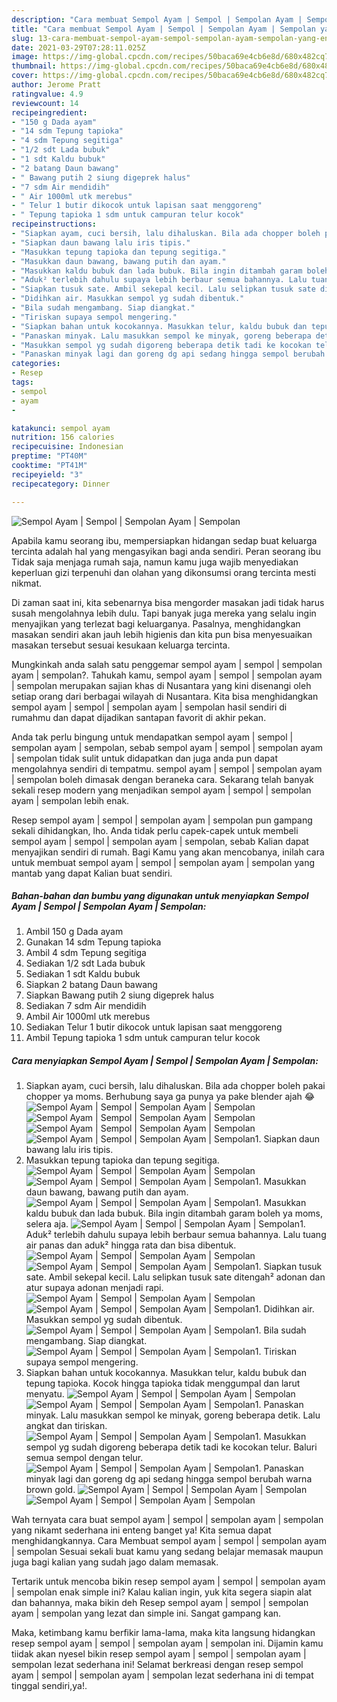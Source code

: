 ```yaml
---
description: "Cara membuat Sempol Ayam | Sempol | Sempolan Ayam | Sempolan yang enak dan Mudah Dibuat"
title: "Cara membuat Sempol Ayam | Sempol | Sempolan Ayam | Sempolan yang enak dan Mudah Dibuat"
slug: 13-cara-membuat-sempol-ayam-sempol-sempolan-ayam-sempolan-yang-enak-dan-mudah-dibuat
date: 2021-03-29T07:28:11.025Z
image: https://img-global.cpcdn.com/recipes/50baca69e4cb6e8d/680x482cq70/sempol-ayam-sempol-sempolan-ayam-sempolan-foto-resep-utama.jpg
thumbnail: https://img-global.cpcdn.com/recipes/50baca69e4cb6e8d/680x482cq70/sempol-ayam-sempol-sempolan-ayam-sempolan-foto-resep-utama.jpg
cover: https://img-global.cpcdn.com/recipes/50baca69e4cb6e8d/680x482cq70/sempol-ayam-sempol-sempolan-ayam-sempolan-foto-resep-utama.jpg
author: Jerome Pratt
ratingvalue: 4.9
reviewcount: 14
recipeingredient:
- "150 g Dada ayam"
- "14 sdm Tepung tapioka"
- "4 sdm Tepung segitiga"
- "1/2 sdt Lada bubuk"
- "1 sdt Kaldu bubuk"
- "2 batang Daun bawang"
- " Bawang putih 2 siung digeprek halus"
- "7 sdm Air mendidih"
- " Air 1000ml utk merebus"
- " Telur 1 butir dikocok untuk lapisan saat menggoreng"
- " Tepung tapioka 1 sdm untuk campuran telur kocok"
recipeinstructions:
- "Siapkan ayam, cuci bersih, lalu dihaluskan. Bila ada chopper boleh pakai chopper ya moms. Berhubung saya ga punya ya pake blender ajah 😂"
- "Siapkan daun bawang lalu iris tipis."
- "Masukkan tepung tapioka dan tepung segitiga."
- "Masukkan daun bawang, bawang putih dan ayam."
- "Masukkan kaldu bubuk dan lada bubuk. Bila ingin ditambah garam boleh ya moms, selera aja."
- "Aduk² terlebih dahulu supaya lebih berbaur semua bahannya. Lalu tuang air panas dan aduk² hingga rata dan bisa dibentuk."
- "Siapkan tusuk sate. Ambil sekepal kecil. Lalu selipkan tusuk sate ditengah² adonan dan atur supaya adonan menjadi rapi."
- "Didihkan air. Masukkan sempol yg sudah dibentuk."
- "Bila sudah mengambang. Siap diangkat."
- "Tiriskan supaya sempol mengering."
- "Siapkan bahan untuk kocokannya. Masukkan telur, kaldu bubuk dan tepung tapioka. Kocok hingga tapioka tidak menggumpal dan larut menyatu."
- "Panaskan minyak. Lalu masukkan sempol ke minyak, goreng beberapa detik. Lalu angkat dan tiriskan."
- "Masukkan sempol yg sudah digoreng beberapa detik tadi ke kocokan telur. Baluri semua sempol dengan telur."
- "Panaskan minyak lagi dan goreng dg api sedang hingga sempol berubah warna brown gold."
categories:
- Resep
tags:
- sempol
- ayam
- 

katakunci: sempol ayam  
nutrition: 156 calories
recipecuisine: Indonesian
preptime: "PT40M"
cooktime: "PT41M"
recipeyield: "3"
recipecategory: Dinner

---
```



![Sempol Ayam | Sempol | Sempolan Ayam | Sempolan](https://img-global.cpcdn.com/recipes/50baca69e4cb6e8d/680x482cq70/sempol-ayam-sempol-sempolan-ayam-sempolan-foto-resep-utama.jpg)

Apabila kamu seorang ibu, mempersiapkan hidangan sedap buat keluarga tercinta adalah hal yang mengasyikan bagi anda sendiri. Peran seorang ibu Tidak saja menjaga rumah saja, namun kamu juga wajib menyediakan keperluan gizi terpenuhi dan olahan yang dikonsumsi orang tercinta mesti nikmat.

Di zaman  saat ini, kita sebenarnya bisa mengorder masakan jadi tidak harus susah mengolahnya lebih dulu. Tapi banyak juga mereka yang selalu ingin menyajikan yang terlezat bagi keluarganya. Pasalnya, menghidangkan masakan sendiri akan jauh lebih higienis dan kita pun bisa menyesuaikan masakan tersebut sesuai kesukaan keluarga tercinta. 



Mungkinkah anda salah satu penggemar sempol ayam | sempol | sempolan ayam | sempolan?. Tahukah kamu, sempol ayam | sempol | sempolan ayam | sempolan merupakan sajian khas di Nusantara yang kini disenangi oleh setiap orang dari berbagai wilayah di Nusantara. Kita bisa menghidangkan sempol ayam | sempol | sempolan ayam | sempolan hasil sendiri di rumahmu dan dapat dijadikan santapan favorit di akhir pekan.

Anda tak perlu bingung untuk mendapatkan sempol ayam | sempol | sempolan ayam | sempolan, sebab sempol ayam | sempol | sempolan ayam | sempolan tidak sulit untuk didapatkan dan juga anda pun dapat mengolahnya sendiri di tempatmu. sempol ayam | sempol | sempolan ayam | sempolan boleh dimasak dengan beraneka cara. Sekarang telah banyak sekali resep modern yang menjadikan sempol ayam | sempol | sempolan ayam | sempolan lebih enak.

Resep sempol ayam | sempol | sempolan ayam | sempolan pun gampang sekali dihidangkan, lho. Anda tidak perlu capek-capek untuk membeli sempol ayam | sempol | sempolan ayam | sempolan, sebab Kalian dapat menyajikan sendiri di rumah. Bagi Kamu yang akan mencobanya, inilah cara untuk membuat sempol ayam | sempol | sempolan ayam | sempolan yang mantab yang dapat Kalian buat sendiri.

<!--inarticleads1-->

##### Bahan-bahan dan bumbu yang digunakan untuk menyiapkan Sempol Ayam | Sempol | Sempolan Ayam | Sempolan:

1. Ambil 150 g Dada ayam
1. Gunakan 14 sdm Tepung tapioka
1. Ambil 4 sdm Tepung segitiga
1. Sediakan 1/2 sdt Lada bubuk
1. Sediakan 1 sdt Kaldu bubuk
1. Siapkan 2 batang Daun bawang
1. Siapkan  Bawang putih 2 siung digeprek halus
1. Sediakan 7 sdm Air mendidih
1. Ambil  Air 1000ml utk merebus
1. Sediakan  Telur 1 butir dikocok untuk lapisan saat menggoreng
1. Ambil  Tepung tapioka 1 sdm untuk campuran telur kocok




<!--inarticleads2-->

##### Cara menyiapkan Sempol Ayam | Sempol | Sempolan Ayam | Sempolan:

1. Siapkan ayam, cuci bersih, lalu dihaluskan. Bila ada chopper boleh pakai chopper ya moms. Berhubung saya ga punya ya pake blender ajah 😂
<img src="https://img-global.cpcdn.com/steps/49325900e6ecb9ec/160x128cq70/sempol-ayam-sempol-sempolan-ayam-sempolan-langkah-memasak-1-foto.jpg" alt="Sempol Ayam | Sempol | Sempolan Ayam | Sempolan"><img src="//assets-global.cpcdn.com/assets/icons/button_play-2c75c40dde080a61004c1f40b05d8f140eaff45d7e9e6481dc71c63d2e7c4909.png" alt="Sempol Ayam | Sempol | Sempolan Ayam | Sempolan"><img src="https://img-global.cpcdn.com/steps/6631a7a526616134/160x128cq70/sempol-ayam-sempol-sempolan-ayam-sempolan-langkah-memasak-1-foto.jpg" alt="Sempol Ayam | Sempol | Sempolan Ayam | Sempolan"><img src="https://img-global.cpcdn.com/steps/a21ab8fa9569fd50/160x128cq70/sempol-ayam-sempol-sempolan-ayam-sempolan-langkah-memasak-1-foto.jpg" alt="Sempol Ayam | Sempol | Sempolan Ayam | Sempolan">1. Siapkan daun bawang lalu iris tipis.
1. Masukkan tepung tapioka dan tepung segitiga.
<img src="//assets-global.cpcdn.com/assets/icons/button_play-2c75c40dde080a61004c1f40b05d8f140eaff45d7e9e6481dc71c63d2e7c4909.png" alt="Sempol Ayam | Sempol | Sempolan Ayam | Sempolan"><img src="//assets-global.cpcdn.com/assets/icons/button_play-2c75c40dde080a61004c1f40b05d8f140eaff45d7e9e6481dc71c63d2e7c4909.png" alt="Sempol Ayam | Sempol | Sempolan Ayam | Sempolan">1. Masukkan daun bawang, bawang putih dan ayam.
<img src="//assets-global.cpcdn.com/assets/icons/button_play-2c75c40dde080a61004c1f40b05d8f140eaff45d7e9e6481dc71c63d2e7c4909.png" alt="Sempol Ayam | Sempol | Sempolan Ayam | Sempolan">1. Masukkan kaldu bubuk dan lada bubuk. Bila ingin ditambah garam boleh ya moms, selera aja.
<img src="//assets-global.cpcdn.com/assets/icons/button_play-2c75c40dde080a61004c1f40b05d8f140eaff45d7e9e6481dc71c63d2e7c4909.png" alt="Sempol Ayam | Sempol | Sempolan Ayam | Sempolan">1. Aduk² terlebih dahulu supaya lebih berbaur semua bahannya. Lalu tuang air panas dan aduk² hingga rata dan bisa dibentuk.
<img src="//assets-global.cpcdn.com/assets/icons/button_play-2c75c40dde080a61004c1f40b05d8f140eaff45d7e9e6481dc71c63d2e7c4909.png" alt="Sempol Ayam | Sempol | Sempolan Ayam | Sempolan"><img src="//assets-global.cpcdn.com/assets/icons/button_play-2c75c40dde080a61004c1f40b05d8f140eaff45d7e9e6481dc71c63d2e7c4909.png" alt="Sempol Ayam | Sempol | Sempolan Ayam | Sempolan">1. Siapkan tusuk sate. Ambil sekepal kecil. Lalu selipkan tusuk sate ditengah² adonan dan atur supaya adonan menjadi rapi.
<img src="//assets-global.cpcdn.com/assets/icons/button_play-2c75c40dde080a61004c1f40b05d8f140eaff45d7e9e6481dc71c63d2e7c4909.png" alt="Sempol Ayam | Sempol | Sempolan Ayam | Sempolan"><img src="//assets-global.cpcdn.com/assets/icons/button_play-2c75c40dde080a61004c1f40b05d8f140eaff45d7e9e6481dc71c63d2e7c4909.png" alt="Sempol Ayam | Sempol | Sempolan Ayam | Sempolan">1. Didihkan air. Masukkan sempol yg sudah dibentuk.
<img src="//assets-global.cpcdn.com/assets/icons/button_play-2c75c40dde080a61004c1f40b05d8f140eaff45d7e9e6481dc71c63d2e7c4909.png" alt="Sempol Ayam | Sempol | Sempolan Ayam | Sempolan">1. Bila sudah mengambang. Siap diangkat.
<img src="//assets-global.cpcdn.com/assets/icons/button_play-2c75c40dde080a61004c1f40b05d8f140eaff45d7e9e6481dc71c63d2e7c4909.png" alt="Sempol Ayam | Sempol | Sempolan Ayam | Sempolan">1. Tiriskan supaya sempol mengering.
1. Siapkan bahan untuk kocokannya. Masukkan telur, kaldu bubuk dan tepung tapioka. Kocok hingga tapioka tidak menggumpal dan larut menyatu.
<img src="//assets-global.cpcdn.com/assets/icons/button_play-2c75c40dde080a61004c1f40b05d8f140eaff45d7e9e6481dc71c63d2e7c4909.png" alt="Sempol Ayam | Sempol | Sempolan Ayam | Sempolan"><img src="//assets-global.cpcdn.com/assets/icons/button_play-2c75c40dde080a61004c1f40b05d8f140eaff45d7e9e6481dc71c63d2e7c4909.png" alt="Sempol Ayam | Sempol | Sempolan Ayam | Sempolan">1. Panaskan minyak. Lalu masukkan sempol ke minyak, goreng beberapa detik. Lalu angkat dan tiriskan.
<img src="//assets-global.cpcdn.com/assets/icons/button_play-2c75c40dde080a61004c1f40b05d8f140eaff45d7e9e6481dc71c63d2e7c4909.png" alt="Sempol Ayam | Sempol | Sempolan Ayam | Sempolan">1. Masukkan sempol yg sudah digoreng beberapa detik tadi ke kocokan telur. Baluri semua sempol dengan telur.
<img src="//assets-global.cpcdn.com/assets/icons/button_play-2c75c40dde080a61004c1f40b05d8f140eaff45d7e9e6481dc71c63d2e7c4909.png" alt="Sempol Ayam | Sempol | Sempolan Ayam | Sempolan">1. Panaskan minyak lagi dan goreng dg api sedang hingga sempol berubah warna brown gold.
<img src="//assets-global.cpcdn.com/assets/icons/button_play-2c75c40dde080a61004c1f40b05d8f140eaff45d7e9e6481dc71c63d2e7c4909.png" alt="Sempol Ayam | Sempol | Sempolan Ayam | Sempolan"><img src="//assets-global.cpcdn.com/assets/icons/button_play-2c75c40dde080a61004c1f40b05d8f140eaff45d7e9e6481dc71c63d2e7c4909.png" alt="Sempol Ayam | Sempol | Sempolan Ayam | Sempolan">



Wah ternyata cara buat sempol ayam | sempol | sempolan ayam | sempolan yang nikamt sederhana ini enteng banget ya! Kita semua dapat menghidangkannya. Cara Membuat sempol ayam | sempol | sempolan ayam | sempolan Sesuai sekali buat kamu yang sedang belajar memasak maupun juga bagi kalian yang sudah jago dalam memasak.

Tertarik untuk mencoba bikin resep sempol ayam | sempol | sempolan ayam | sempolan enak simple ini? Kalau kalian ingin, yuk kita segera siapin alat dan bahannya, maka bikin deh Resep sempol ayam | sempol | sempolan ayam | sempolan yang lezat dan simple ini. Sangat gampang kan. 

Maka, ketimbang kamu berfikir lama-lama, maka kita langsung hidangkan resep sempol ayam | sempol | sempolan ayam | sempolan ini. Dijamin kamu tiidak akan nyesel bikin resep sempol ayam | sempol | sempolan ayam | sempolan lezat sederhana ini! Selamat berkreasi dengan resep sempol ayam | sempol | sempolan ayam | sempolan lezat sederhana ini di tempat tinggal sendiri,ya!.

